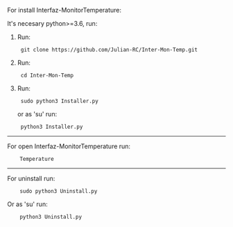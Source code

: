 For install Interfaz-MonitorTemperature:

It's necesary python>=3.6, run:

1. Run: 

        git clone https://github.com/Julian-RC/Inter-Mon-Temp.git
	
2. Run:

		cd Inter-Mon-Temp

2. Run:

        sudo python3 Installer.py 

      or as 'su' run:

        python3 Installer.py
       
       
-----------------------------------------------------------------------------------------------

For open Interfaz-MonitorTemperature run:

        Temperature

-----------------------------------------------------------------------------------------------

For uninstall run:

        sudo python3 Uninstall.py

Or as 'su' run:

        python3 Uninstall.py
 
